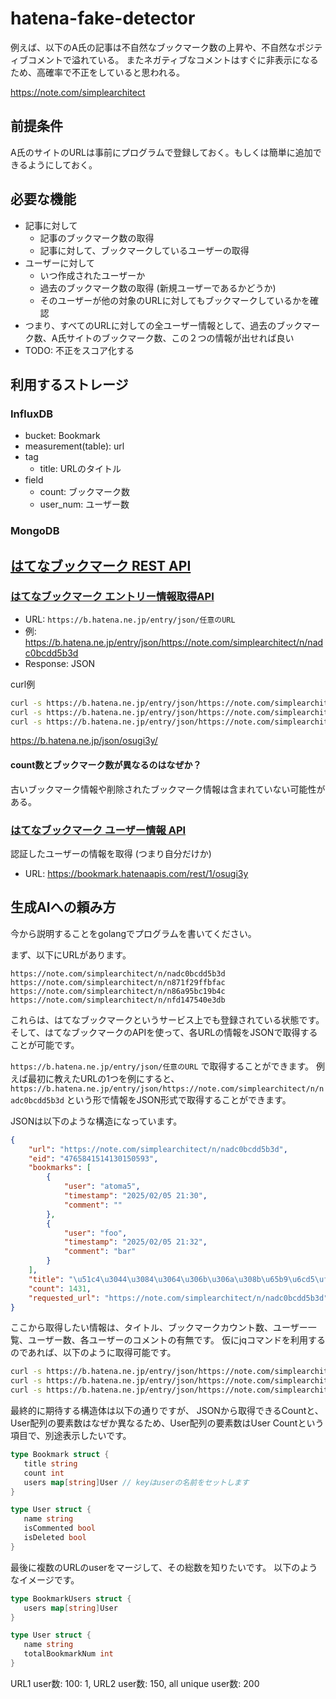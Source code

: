 # hatena-fake-detector

例えば、以下のA氏の記事は不自然なブックマーク数の上昇や、不自然なポジティブコメントで溢れている。
またネガティブなコメントはすぐに非表示になるため、高確率で不正をしていると思われる。

https://note.com/simplearchitect

## 前提条件

A氏のサイトのURLは事前にプログラムで登録しておく。もしくは簡単に追加できるようにしておく。

## 必要な機能

- 記事に対して
  - 記事のブックマーク数の取得
  - 記事に対して、ブックマークしているユーザーの取得
- ユーザーに対して
  - いつ作成されたユーザーか
  - 過去のブックマーク数の取得 (新規ユーザーであるかどうか)
  - そのユーザーが他の対象のURLに対してもブックマークしているかを確認
- つまり、すべてのURLに対しての全ユーザー情報として、過去のブックマーク数、A氏サイトのブックマーク数、この２つの情報が出せれば良い
- TODO: 不正をスコア化する

## 利用するストレージ

### InfluxDB

- bucket: Bookmark
- measurement(table): url
- tag
  - title: URLのタイトル
- field
  - count: ブックマーク数
  - user_num: ユーザー数

### MongoDB





## [はてなブックマーク REST API](https://developer.hatena.ne.jp/ja/documents/bookmark/apis/rest/)

### [はてなブックマーク エントリー情報取得API](https://developer.hatena.ne.jp/ja/documents/bookmark/apis/getinfo)

- URL: `https://b.hatena.ne.jp/entry/json/任意のURL`
- 例: https://b.hatena.ne.jp/entry/json/https://note.com/simplearchitect/n/nadc0bcdd5b3d
- Response: JSON

curl例

```sh
curl -s https://b.hatena.ne.jp/entry/json/https://note.com/simplearchitect/n/nadc0bcdd5b3d | jq '{title: .title, count: .count}'
curl -s https://b.hatena.ne.jp/entry/json/https://note.com/simplearchitect/n/nadc0bcdd5b3d | jq '.bookmarks[].user'
curl -s https://b.hatena.ne.jp/entry/json/https://note.com/simplearchitect/n/nadc0bcdd5b3d | jq '.bookmarks | length'
```

https://b.hatena.ne.jp/json/osugi3y/

#### count数とブックマーク数が異なるのはなぜか？

古いブックマーク情報や削除されたブックマーク情報は含まれていない可能性がある。

### [はてなブックマーク ユーザー情報 API](https://developer.hatena.ne.jp/ja/documents/bookmark/apis/rest/my/)

認証したユーザーの情報を取得 (つまり自分だけか)

- URL: https://bookmark.hatenaapis.com/rest/1/osugi3y

## 生成AIへの頼み方

今から説明することをgolangでプログラムを書いてください。

まず、以下にURLがあります。

```
https://note.com/simplearchitect/n/nadc0bcdd5b3d
https://note.com/simplearchitect/n/n871f29ffbfac
https://note.com/simplearchitect/n/n86a95bc19b4c
https://note.com/simplearchitect/n/nfd147540e3db
```

これらは、はてなブックマークというサービス上でも登録されている状態です。
そして、はてなブックマークのAPIを使って、各URLの情報をJSONで取得することが可能です。

`https://b.hatena.ne.jp/entry/json/任意のURL` で取得することができます。
例えば最初に教えたURLの1つを例にすると、
`https://b.hatena.ne.jp/entry/json/https://note.com/simplearchitect/n/nadc0bcdd5b3d` という形で情報をJSON形式で取得することができます。

JSONは以下のような構造になっています。

```json
{
    "url": "https://note.com/simplearchitect/n/nadc0bcdd5b3d",
    "eid": "4765841514130150593",
    "bookmarks": [
        {
            "user": "atoma5",
            "timestamp": "2025/02/05 21:30",
            "comment": ""
        },
        {
            "user": "foo",
            "timestamp": "2025/02/05 21:32",
            "comment": "bar"
        }
    ],
    "title": "\u51c4\u3044\u3084\u3064\u306b\u306a\u308b\u65b9\u6cd5\uff5c\u725b\u5c3e\u3000\u525b",
    "count": 1431,
    "requested_url": "https://note.com/simplearchitect/n/nadc0bcdd5b3d"
}
```

ここから取得したい情報は、タイトル、ブックマークカウント数、ユーザー一覧、ユーザー数、各ユーザーのコメントの有無です。
仮にjqコマンドを利用するのであれば、以下のように取得可能です。

```sh
curl -s https://b.hatena.ne.jp/entry/json/https://note.com/simplearchitect/n/nadc0bcdd5b3d | jq '{title: .title, count: .count}'
curl -s https://b.hatena.ne.jp/entry/json/https://note.com/simplearchitect/n/nadc0bcdd5b3d | jq '.bookmarks[].user'
curl -s https://b.hatena.ne.jp/entry/json/https://note.com/simplearchitect/n/nadc0bcdd5b3d | jq '.bookmarks | length'
```

最終的に期待する構造体は以下の通りですが、
JSONから取得できるCountと、User配列の要素数はなぜか異なるため、User配列の要素数はUser Countという項目で、別途表示したいです。

```go
type Bookmark struct {
   title string 
   count int
   users map[string]User // keyはuserの名前をセットします
}

type User struct {
   name string
   isCommented bool
   isDeleted bool
}
```

最後に複数のURLのuserをマージして、その総数を知りたいです。
以下のようなイメージです。

```go
type BookmarkUsers struct {
   users map[string]User
}

type User struct {
   name string
   totalBookmarkNum int
}
```

URL1 user数: 100: 1, URL2 user数: 150, all unique user数: 200 

